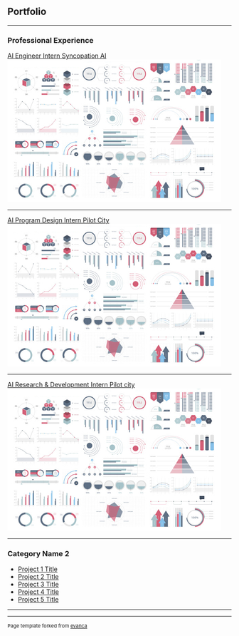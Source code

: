 ## Portfolio

---

### Professional Experience 

[AI Engineer Intern Syncopation AI](/sample_page)
<img src="images/dummy_thumbnail.jpg?raw=true"/>

---
[AI Program Design Intern Pilot City](/pdf/sample_presentation.pdf)
<img src="images/dummy_thumbnail.jpg?raw=true"/>

---
[AI Research & Development Intern Pilot city](http://example.com/)
<img src="images/dummy_thumbnail.jpg?raw=true"/>

---

### Category Name 2

- [Project 1 Title](http://example.com/)
- [Project 2 Title](http://example.com/)
- [Project 3 Title](http://example.com/)
- [Project 4 Title](http://example.com/)
- [Project 5 Title](http://example.com/)

---




---
<p style="font-size:11px">Page template forked from <a href="https://github.com/evanca/quick-portfolio">evanca</a></p>
<!-- Remove above link if you don't want to attibute -->
